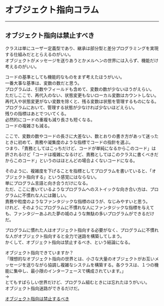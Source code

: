 # オブジェクト指向コラム

---

## オブジェクト指向は禁止すべき

クラスは単にユーザー定義型であり、継承は部分型と差分プログラミングを実現する仕組みだととらえるのがいい。  
オブジェクトがメッセージを送りあうとかメルヘンの世界には入らず、機能だけ考えるのがいい。  

コードの基準としても機能的なものをまず考えたほうがいい。  
一番大事な基準は、変数の数だと思う。  
プログラムは、引数やフィールドも含めて、変数の数が少ないほうがえらい。  
ただしここで、再代入のない、状態変更もないローカル変数はカウントしない。  
再代入や状態変更がない変数を除くと、残る変数は状態を管理するものになる。  
プログラムにおいて、管理する状態が少なければ少ないほどえらい。  
残りの指標はあとでついてくる。  
必然的にコードの重複も減り長さも短くなる。  
コードの複雑さも減る。  

ここで、変数の数やコードの長さに大差ない、数とおりの書き方があって迷ったときに初めて、責務や凝集度のような指標でコードの指針を選ぶ。  
つまり、「責務としてはこっちだけど、コードが単純になるからこのコード」は許されるけど「コードは複雑になるけど、責務としてはこのクラスに書くべきだからこのコード」というのはほとんどの場合よくないコードになる。  

そのように、複雑度を下げることを指標としてプログラムを書いていると、「オブジェクト指向する」という感覚にはならない。  
単にプログラム言語と向き合うだけになる。  
ただ、ここに書いているようなプログラムへのストイックな向き合い方は、プログラムに不慣れな人には難しい。  
責務や粒度のようなファンタジックな指標のほうが、なじみやすいと思う。  
けれど、そのようにプログラムに不慣れな人にファンタジックな指標を与えても、ファンタジーあふれた夢の城のような無駄の多いプログラムができるだけだ。  

プログラムに慣れた人はオブジェクト指向する必要がなく、プログラムに不慣れな人がオブジェクト指向すると全力で迷路を構築してしまう。  
かくして、オブジェクト指向は禁止するべき、という結論になる。  

オブジェクト指向できていますか？  
「理想的なオブジェクト指向の世界とは、小さな大量のオブジェクトがお互いメッセージを送りながら協調し複雑なシステムを構築する。各クラスは、１つの機能に集中し、最小限のインターフェースで構成されています。」  
→  
とてもすばらしい世界だけど、プログラム組むときには忘れたほうがいい。  
オブジェクト指向迷路ができるだけだ。  

[オブジェクト指向は禁止するべき](https://nowokay.hatenablog.com/entry/20140718/1405691217)  
